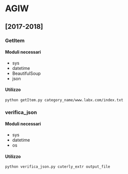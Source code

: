 # AGIW
## [2017-2018]

### GetItem

#### Moduli necessari
* sys
* datetime
* BeautifulSoup
* json

#### Utilizzo

`python getItem.py category_name/www.labx.com/index.txt`


### verifica_json

#### Moduli necessari
* sys
* datetime
* os

#### Utilizzo

`python verifica_json.py cuterly_extr output_file`
